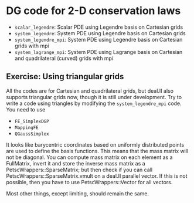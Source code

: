 # DG code for 2-D conservation laws

* `scalar_legendre`: Scalar PDE using Legendre basis on Cartesian grids
* `system_legendre`: System PDE using Legendre basis on Cartesian grids
* `system_legendre_mpi`: System PDE using Legendre basis on Cartesian grids with mpi
* `system_lagrange_mpi`: System PDE using Lagrange basis on Cartesian and quadrilateral (curved) grids with mpi

## Exercise: Using triangular grids

All the codes are for Cartesian and quadrilateral grids, but deal.II also supports triangular grids now, though it is still under development. Try to write a code using triangles by modifying the `system_legendre_mpi` code. You need to use

* `FE_SimplexDGP`
* `MappingFE`
* `QGaussSimplex`

It looks like barycentric coordinates based on uniformly distributed points are used to define the basis functions. This means that the mass matrix will not be diagonal. You can compute mass matrix on each element as a FullMatrix, invert it and store the inverse mass matrix as a PetscWrappers::SparseMatrix; but then check if you can call PetscWrappers::SparseMatrix.vmult on a deal.II parallel vector. If this is not possible, then you have to use PetscWrappers::Vector for all vectors.

Most other things, except limiting, should remain the same.
